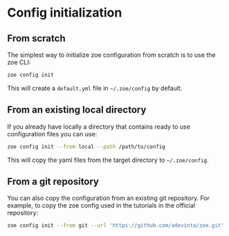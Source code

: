 # Config initialization

## From scratch

The simplest way to initialize zoe configuration from scratch is to use the zoe CLI:

```bash tab="command"
zoe config init
``` 

This will create a `default.yml` file in `~/.zoe/config` by default.

## From an existing local directory

If you already have locally a directory that contains ready to use configuration files you can use:

```bash tab="command"
zoe config init --from local --path /path/to/config
```

This will copy the yaml files from the target directory to `~/.zoe/config`.

## From a git repository

You can also copy the configuration from an existing git repository. For example, to copy the zoe config used in the tutorials in the official repository:

```bash tab="command"
zoe config init --from git --url 'https://github.com/adevinta/zoe.git' --dir tutorials/simple/config
```
